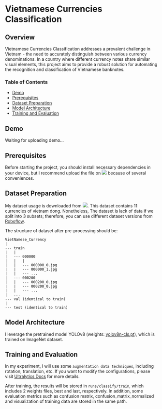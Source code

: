 # Vietnamese Currencies Classification

## Overview

Vietnamese Currencies Classification addresses a prevalent challenge in Vietnam - the need to accurately distinguish between various currency denominations. In a country where different currency notes share similar visual elements, this project aims to provide a robust solution for automating the recognition and classification of Vietnamese banknotes.

### Table of Contents

- [Demo](#demo)
- [Prerequisites](#prerequisites)
- [Dataset Preparation](#dataset-preparation)
- [Model Architecture](#model-architecture)
- [Training and Evaluation](#training-and-evaluation)

## Demo

Waiting for uploading demo...

## Prerequisites

Before starting the project, you should install necessary dependencies in your device, but I recommend upload the file on <a href="https://colab.research.google.com/"><img src="https://colab.research.google.com/assets/colab-badge.svg"></a> because of several conveniences.

## Dataset Preparation

My dataset usage is downloaded from <a href="https://www.kaggle.com/datasets/nguyentrongdai/vietnamese-currency"><img src="https://kaggle.com/static/images/open-in-kaggle.svg"></a>. This dataset contains 11 currencies of vietnam dong. Nonetheless, The dataset is lack of data if we split into 3 subsets; therefore, you can use different dataset versions from [Roboflow](https://universe.roboflow.com/cv-aal82/vietnamese-currency-detector/dataset/7/images).

The structure of dataset after pre-processing should be:

```
VietNamese_Currency
|
--- train
|   |
|   --- 000000
|   |   |
|   |   --- 000000_0.jpg
|   |   --- 000000_1.jpg
|   |   --- ...
|   --- 000200
|   |   --- 000200_0.jpg
|   |   --- 000200_0.jpg
|   |   --- ...
|   ...
--- val (identical to train)
|
--- test (identical to train)
```

## Model Architecture

I leverage the pretrained model YOLOv8 (weights: [yolov8n-cls.pt](https://docs.ultralytics.com/tasks/classify/#models)), which is trained on ImageNet dataset.

## Training and Evaluation

In my experiment, I will use some `augmentation data techniques`, including rotation, translation, etc. If you want to modify the configurations, please visit [Ultralytics Docs](https://docs.ultralytics.com/usage/cfg/#train) for more details.

After training, the results will be stored in `runs/classify/train`, which includes 2 weights files, best and last, respectively. In addition, some evaluation metrics such as confusion matrix, confusion_matrix_normalized and visualization of training data are stored in the same path.
